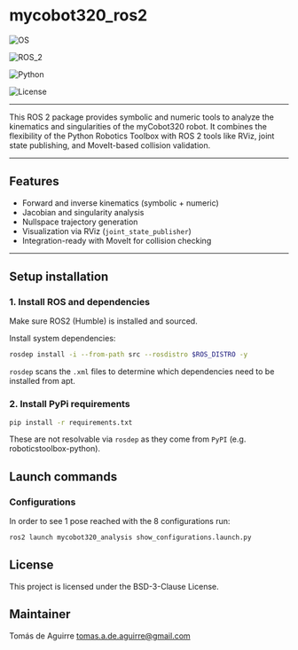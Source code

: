 # mycobot320_ros2

![OS](https://img.shields.io/ubuntu/v/ubuntu-wallpapers/jammy?logo=ubuntu)

![ROS_2](https://img.shields.io/ros/v/humble/rclcpp?logo=ros)

![Python](https://img.shields.io/badge/Python-3.10-blue?logo=python)

![License](https://img.shields.io/badge/License-BSD--3--Clause-green)

---

This ROS 2 package provides symbolic and numeric tools to analyze the kinematics and singularities 
of the myCobot320 robot. It combines the flexibility of the Python Robotics Toolbox with ROS 2 tools 
like RViz, joint state publishing, and MoveIt-based collision validation.

---

## Features

- Forward and inverse kinematics (symbolic + numeric)
- Jacobian and singularity analysis
- Nullspace trajectory generation
- Visualization via RViz (`joint_state_publisher`)
- Integration-ready with MoveIt for collision checking

---

## Setup installation

### 1. Install ROS and dependencies

Make sure ROS2 (Humble) is installed and sourced.

Install system dependencies:

```bash
rosdep install -i --from-path src --rosdistro $ROS_DISTRO -y
```
`rosdep` scans the `.xml` files to determine which dependencies need to be installed from apt.

### 2. Install PyPi requirements
```bash
pip install -r requirements.txt
```
These are not resolvable via `rosdep` as they come from `PyPI` (e.g. roboticstoolbox-python).

## Launch commands

### Configurations

In order to see 1 pose reached with the 8 configurations run:
```bash
ros2 launch mycobot320_analysis show_configurations.launch.py
```

## License

This project is licensed under the BSD-3-Clause License.

## Maintainer

Tomás de Aguirre
tomas.a.de.aguirre@gmail.com